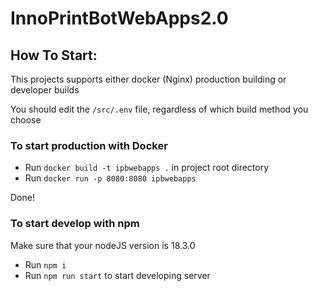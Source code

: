 # InnoPrintBotWebApps2.0

## How To Start:

This projects supports either docker (Nginx) production building or developer builds

You should edit the `/src/.env` file, regardless of which build method you choose

### To start production with Docker 

- Run `docker build -t ipbwebapps .` in project root directory
- Run `docker run -p 8080:8080 ipbwebapps`

Done!

### To start develop with npm

Make sure that your nodeJS version is 18.3.0

- Run `npm i`
- Run `npm run start` to start developing server
